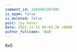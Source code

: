 ```yaml
---
comment_id: 1668492207485
is_spam: false
is_deleted: false
post: /py-hate/
date: 2022-11-15 06:03:28 +0000
author_fullname: '6x8'
---
```


6x5
